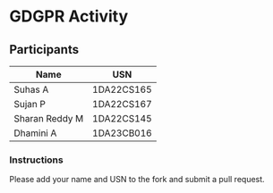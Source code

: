 # GDGPR Activity

## Participants

| Name   | USN        |
|--------|------------|
| Suhas A| 1DA22CS165 |
| Sujan P| 1DA22CS167 |
| Sharan Reddy M| 1DA22CS145|
| Dhamini A| 1DA23CB016|

### Instructions
Please add your name and USN to the fork and submit a pull request.

